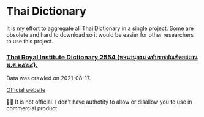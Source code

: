 
# Thai Dictionary

It is my effort to aggregate all Thai Dictionary in a single project. Some are obsolete and hard to download so it would be easier for other researchers to use this project.


### [Thai Royal Institute Dictionary 2554 (พจนานุกรม ฉบับราชบัณฑิตยสถาน พ.ศ.๒๕๕๔).](./RoyalInstituteDictionary)

Data was crawled on 2021-08-17.

[Official website](https://dictionary.orst.go.th/index.php)

🚨🚨 It is not official. I don't have authotity to allow or disallow you to use in commercial product. 
